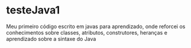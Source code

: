 # testeJava1
Meu primeiro código escrito em javas para aprendizado, onde reforcei os conhecimentos sobre classes, atributos, construtores, heranças e aprendizado sobre a sintaxe do Java
